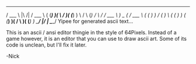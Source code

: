   _____             _____  
 / ___ \ |\     /| / ___ \ 
( (___) )( \   / )( (___) )
 \     /  \ (_) /  \     / 
 / ___ \   ) _ (   / ___ \ 
( (   ) ) / ( ) \ ( (   ) )
( (___) )( /   \ )( (___) )
 \_____/ |/     \| \_____/ 
Yipee for generated ascii text...

This is an ascii / ansi editor thingie in the style of 64Pixels. 
Instead of a game however, it is an editor that you can use to draw ascii art.
Some of its code is unclean, but I'll fix it later.

-Nick